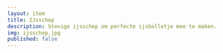 ```yaml
--- 
layout: item
title: IJsschep
description: Stevige ijsschep om perfecte ijsbolletje mee te maken.
img: ijsschep.jpg
published: false
---
```


